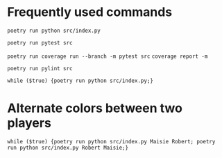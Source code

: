 # Frequently used commands

`poetry run python src/index.py`

`poetry run pytest src`

`poetry run coverage run --branch -m pytest src`
`coverage report -m`

`poetry run pylint src`

`while ($true) {poetry run python src/index.py;}`

# Alternate colors between two players
`while ($true) {poetry run python src/index.py Maisie Robert; poetry run python src/index.py Robert Maisie;}`